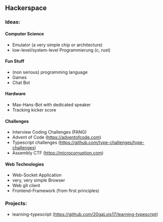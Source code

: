 ## Hackerspace

### Ideas:

#### Computer Science
- Emulator (a very simple chip or architecture)
- low-level/system-level Programmierung (c, rust)

#### Fun Stuff
- (non serious) programming language
- Games
- Chat Bot

#### Hardware
- Max-Hans-Bot with dedicated speaker 
- Tracking kicker score

#### Challenges
- Interview Coding Challenges (FANG)
- Advent of Code (https://adventofcode.com)
- Typescript challenges (https://github.com/type-challenges/type-challenges)
- Assembly CTF (https://microcorruption.com)

#### Web Technologies
- Web-Socket Application
- very, very simple Browser
- Web git client
- Frontend-Framework (from first principles) 

### Projects:
- learning-typescript (https://github.com/20gaLois17/learning-typescript)
